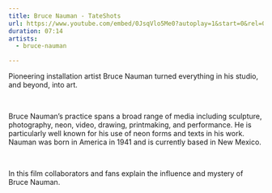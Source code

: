 ```yaml
---
title: Bruce Nauman - TateShots
url: https://www.youtube.com/embed/0JsqVlo5Me0?autoplay=1&start=0&rel=0
duration: 07:14
artists:
  - bruce-nauman

---
```


Pioneering installation artist Bruce Nauman turned everything in his studio, and beyond, into art.

 

Bruce Nauman’s practice spans a broad range of media including sculpture, photography, neon, video, drawing, printmaking, and performance. He is particularly well known for his use of neon forms and texts in his work. Nauman was born in America in 1941 and is currently based in New Mexico.

 

In this film collaborators and fans explain the influence and mystery of Bruce Nauman.